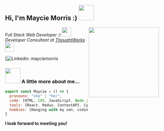<h2> Hi, I'm Maycie Morris :) <img src="http://gph.is/1sCUrKC" width="50"></h2>
<img align='right' src="https://gph.is/st/MwQPypm" width="230">
<p><em>Full Stack Web Developer :)
  <img src="https://media.giphy.com/media/fYSnHlufseco8Fh93Z/giphy.gif" width="30"></br>Developer Consultant at <a href="https://www.thoughtworks.com">ThoughtWorks</a><img src="https://media.giphy.com/media/WUlplcMpOCEmTGBtBW/giphy.gif" width="30"> 
</em></p>

[![Linkedin: mayciemorris](https://img.shields.io/badge/-thaianebraga-blue?style=flat-square&logo=Linkedin&logoColor=white&link=https://https://www.linkedin.com/in/mayciemorris/)


### <img src="hhttps://gph.is/st/YJ0yLBE" width="50"> A little more about me...  

```javascript
export const Maycie = () => {
  pronouns: "she" | "her",
  code: [HTML, CSS, JavaScript, Node.js, Python],
  tools: [React, Redux, ContextAPI, Cypress, Jest, Styled-Components, Material-UI],
  hobbies: [Hanging with my son, coding, hiking, watching movies, reading]
}
```

<b>I look forward to meeting you!</b>
